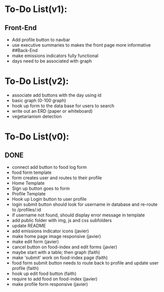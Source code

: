 
# **To-Do List(v1):**
## Front-End
- Add profile button to navbar
- use executive summaries to makes the front page more informative
##Back-End
- make emissions indicators fully functional
- days need to be associated with graph

# **To-Do List(v2):**
- associate add buttons with the day using id
- basic graph (0-100 graph)
- hook up form to the data base for users to search
- write out an ERD (paper or whiteboard)
- vegetarianism detection

# **To-Do List(v0):**
## DONE
- connect add button to food log form
- food form template
- form creates user and routes to their profile
- Home Template
- Sign up button goes to form
- Profile Template
- Hook up Login button to user profile
- login submit button should look for username in database and re-route to /profiles/:id
- if username not found, should display error message in template
- add public folder with img, js and css subfolders
- update README
- add emissions indicator icons (javier)
- make home page image responsive (javier)
- make edit form (javier)
- cancel button on food-index and edit forms (javier)
- maybe start with a table; then graph (faith)
- make 'submit' work on food-index page (faith)
- food form submit button needs to route back to profile and update user profile (faith)
- hook up edit food button (faith)
- require to add food on food-index (javier)
- make profile form responsive (javier)
